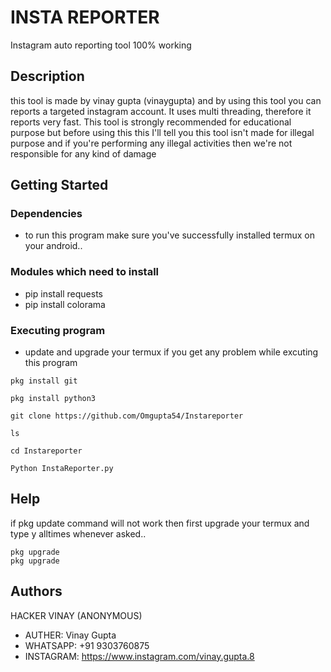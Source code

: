 # INSTA REPORTER
Instagram auto reporting tool 100% working




## Description

this tool is made by vinay gupta (vinaygupta) and by using this tool you can reports a targeted instagram account. It uses multi threading, therefore it reports very fast. 
This tool is strongly recommended for educational purpose but before using this this I'll tell you this tool isn't made for illegal purpose and if you're performing any illegal activities then we're not responsible for any kind of damage 

## Getting Started

### Dependencies

* to run this program make sure you've successfully installed termux on your android..




### Modules which need to install

* pip install requests
* pip install colorama



### Executing program

* update and upgrade your termux if you get any problem while excuting this program
```
pkg install git
```
```
pkg install python3
```
```
git clone https://github.com/Omgupta54/Instareporter
```
```
ls 
```
```
cd Instareporter
```
```
Python InstaReporter.py
```



## Help

if pkg update command will not work then first upgrade your termux and type y alltimes whenever asked..
```
pkg upgrade
pkg upgrade
```

## Authors

HACKER VINAY (ANONYMOUS)

* AUTHER: Vinay Gupta 
* WHATSAPP: +91 9303760875
* INSTAGRAM: https://www.instagram.com/vinay.gupta.8

